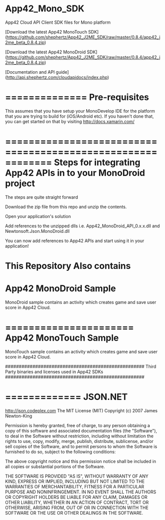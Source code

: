 App42_Mono_SDK
==============

App42 Cloud API Client SDK files for Mono platform

[Download the latest App42 MonoTouch SDK] (https://github.com/shephertz/App42_J2ME_SDK/raw/master/0.8.4/app42_j2me_beta_0.8.4.zip)

[Download the latest App42 MonoDroid SDK] (https://github.com/shephertz/App42_J2ME_SDK/raw/master/0.8.4/app42_j2me_beta_0.8.4.zip)

[Documentation and API guide] (http://api.shephertz.com/cloudapidocs/index.php)

==============
Pre-requisites
==============

This assumes that you have setup your MonoDevelop IDE for the platform that you are trying to build for (iOS/Android etc). If you haven't done that, you can get started on that by visiting http://docs.xamarin.com/

============================================================
Steps for integrating App42 APIs in to your MonoDroid project
=============================================================

The steps are quite straight forward

Download the zip file from this repo and unzip the contents.

Open your application's solution

Add references to the unzipped dlls i.e. App42_MonoDroid_API_0.x.x.dll and Newtonsoft.Json.MonoDroid.dll

You can now add references to App42 APIs and start using it in your application!

This Repository Also contains
======================
App42 MonoDroid Sample
======================

MonoDroid sample contains an activity which creates game and save user score in App42 Cloud.

======================
App42 MonoTouch Sample
======================
MonoTouch sample contains an activity which creates game and save user score in App42 Cloud.


###################################################
Third Party binaries and licenses used in App42 SDKs
###################################################

=============
JSON.NET
=============
http://json.codeplex.com
The MIT License (MIT)
Copyright (c) 2007 James Newton-King

Permission is hereby granted, free of charge, to any person obtaining a copy of this software and associated documentation files (the "Software"), to deal in the Software without restriction, including without limitation the rights to use, copy, modify, merge, publish, distribute, sublicense, and/or sell copies of the Software, and to permit persons to whom the Software is furnished to do so, subject to the following conditions:

The above copyright notice and this permission notice shall be included in all copies or substantial portions of the Software.

THE SOFTWARE IS PROVIDED "AS IS", WITHOUT WARRANTY OF ANY KIND, EXPRESS OR IMPLIED, INCLUDING BUT NOT LIMITED TO THE WARRANTIES OF MERCHANTABILITY, FITNESS FOR A PARTICULAR PURPOSE AND NONINFRINGEMENT. IN NO EVENT SHALL THE AUTHORS OR COPYRIGHT HOLDERS BE LIABLE FOR ANY CLAIM, DAMAGES OR OTHER LIABILITY, WHETHER IN AN ACTION OF CONTRACT, TORT OR OTHERWISE, ARISING FROM, OUT OF OR IN CONNECTION WITH THE SOFTWARE OR THE USE OR OTHER DEALINGS IN THE SOFTWARE.